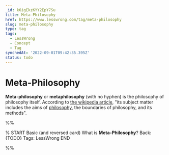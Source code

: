 ```yaml
---
_id: k6igEkzKYY2EpY7Su
title: Meta-Philosophy
href: https://www.lesswrong.com/tag/meta-philosophy
slug: meta-philosophy
type: tag
tags:
  - LessWrong
  - Concept
  - Tag
synchedAt: '2022-09-01T09:42:35.395Z'
status: todo
---
```


# Meta-Philosophy

**Meta-philosophy** or **metaphilosophy** (with no hyphen) is the philosophy of philosophy itself. According to [the wikipedia article](https://en.wikipedia.org/wiki/Metaphilosophy), "its subject matter includes the aims of [philosophy](/tag/philosophy), the boundaries of philosophy, and its methods".


%%

% START
Basic (and reversed card)
What is **Meta-Philosophy**?
Back: {TODO}
Tags: LessWrong
END

%%
	
